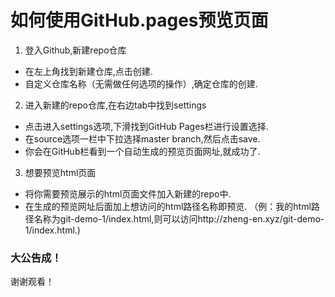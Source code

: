# 如何使用GitHub.pages预览页面

1. 登入Github,新建repo仓库
 * 在左上角找到新建仓库,点击创建.
 * 自定义仓库名称（无需做任何选项的操作）,确定仓库的创建.
 
 2. 进入新建的repo仓库,在右边tab中找到settings
 * 点击进入settings选项,下滑找到GitHub Pages栏进行设置选择.
 * 在source选项一栏中下拉选择master branch,然后点击save.
 * 你会在GitHub栏看到一个自动生成的预览页面网址,就成功了.
 
 3. 想要预览html页面
 * 将你需要预览展示的html页面文件加入新建的repo中.
 * 在生成的预览网址后面加上想访问的html路径名称即预览.
 （例：我的html路径名称为git-demo-1/index.html,则可以访问http://zheng-en.xyz/git-demo-1/index.html.)
 
 ### 大公告成！
 
 谢谢观看！
